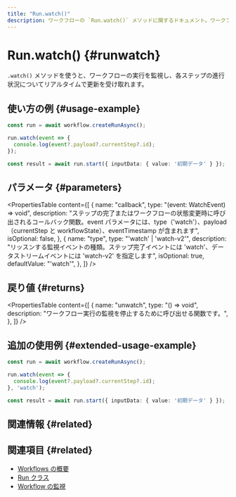 ```yaml
---
title: "Run.watch()"
description: ワークフローの `Run.watch()` メソッドに関するドキュメント。ワークフロー実行を監視できます。
---
```


# Run.watch() \{#runwatch\}

`.watch()` メソッドを使うと、ワークフローの実行を監視し、各ステップの進行状況についてリアルタイムで更新を受け取れます。

## 使い方の例 \{#usage-example\}

```typescript showLineNumbers copy
const run = await workflow.createRunAsync();

run.watch(event => {
  console.log(event?.payload?.currentStep?.id);
});

const result = await run.start({ inputData: { value: '初期データ' } });
```

## パラメータ \{#parameters\}

<PropertiesTable
  content={[
{
name: "callback",
type: "(event: WatchEvent) => void",
description: "ステップの完了またはワークフローの状態変更時に呼び出されるコールバック関数。event パラメータには、type（'watch'）、payload（currentStep と workflowState）、eventTimestamp が含まれます",
isOptional: false,
},
{
name: "type",
type: "'watch' | 'watch-v2'",
description: "リッスンする監視イベントの種類。ステップ完了イベントには 'watch'、データストリームイベントには 'watch-v2' を指定します",
isOptional: true,
defaultValue: "'watch'",
},
]}
/>

## 戻り値 \{#returns\}

<PropertiesTable
  content={[
{
name: "unwatch",
type: "() => void",
description:
"ワークフロー実行の監視を停止するために呼び出せる関数です。",
},
]}
/>

## 追加の使用例 \{#extended-usage-example\}

```typescript showLineNumbers copy
const run = await workflow.createRunAsync();

run.watch(event => {
  console.log(event?.payload?.currentStep?.id);
}, 'watch');

const result = await run.start({ inputData: { value: '初期データ' } });
```

## 関連情報 \{#related\}

## 関連項目 \{#related\}

* [Workflows の概要](/docs/workflows/overview)
* [Run クラス](../run)
* [Workflow の監視](/docs/workflows/overview#watch-workflow)